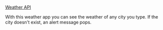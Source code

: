 [Weather API](https://sha-weather-api.netlify.app/)

With this weather app you can see the weather of any city you type. If the city doesn't exist, an alert message pops.